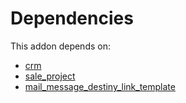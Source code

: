 # Dependencies

This addon depends on:

- [crm](https://github.com/bringout/oca-ocb-crm/tree/8f721b381181327c6481d71c95dec5880e688a90/odoo-bringout-oca-ocb-crm)
- [sale_project](https://github.com/bringout/oca-ocb-sale/tree/3e269fa48ad4d81d3305977a3a962b1dc0f75ef3/odoo-bringout-oca-ocb-sale_project)
- [mail_message_destiny_link_template](https://github.com/bringout/oca-technical)
